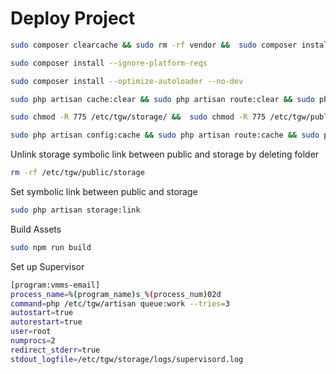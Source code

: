 # Deploy Project

```bash
sudo composer clearcache && sudo rm -rf vendor &&  sudo composer install
```

```bash
sudo composer install --ignore-platform-reqs
```

```bash
sudo composer install --optimize-autoloader --no-dev
```

```bash
sudo php artisan cache:clear && sudo php artisan route:clear && sudo php artisan config:clear && sudo php artisan view:clear
```

```bash
sudo chmod -R 775 /etc/tgw/storage/ &&  sudo chmod -R 775 /etc/tgw/public/ && sudo chmod -R 775 /etc/tgw/bootstrap/cache && sudo chown -R www-data:www-data /etc/tgw/public/ && sudo chown -R www-data:www-data /etc/tgw/storage/ && sudo chown -R www-data:www-data /etc/tgw
```

```bash
sudo php artisan config:cache && sudo php artisan route:cache && sudo php artisan view:cache
```

Unlink storage symbolic link between public and storage by deleting folder
```bash
rm -rf /etc/tgw/public/storage
```

Set symbolic link between public and storage
```bash
sudo php artisan storage:link
```

Build Assets
```bash
sudo npm run build
```

Set up Supervisor

```bash
[program:vmms-email]
process_name=%(program_name)s_%(process_num)02d
command=php /etc/tgw/artisan queue:work --tries=3
autostart=true
autorestart=true
user=root
numprocs=2
redirect_stderr=true
stdout_logfile=/etc/tgw/storage/logs/supervisord.log
```